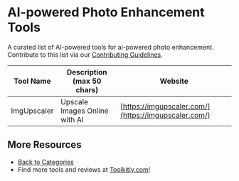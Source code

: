 # AI-powered Photo Enhancement Tools

A curated list of AI-powered tools for ai-powered photo enhancement. Contribute to this list via our [Contributing Guidelines](../CONTRIBUTING.md).

| Tool Name | Description (max 50 chars) | Website |
|-----------|----------------------------|---------|
| ImgUpscaler | Upscale Images Online with AI | [https://imgupscaler.com/](https://imgupscaler.com/) |

## More Resources
- [Back to Categories](../README.md)
- Find more tools and reviews at [Toolkitly.com](https://toolkitly.com)!
